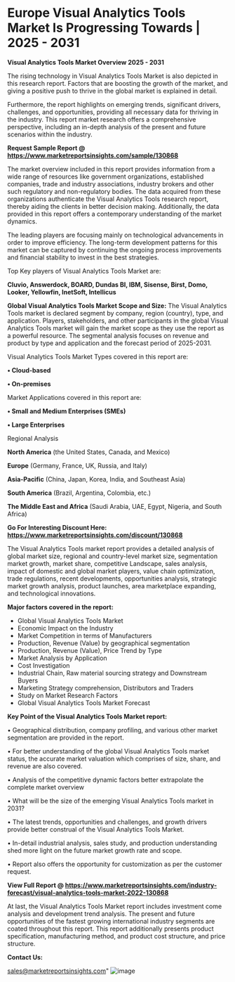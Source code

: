 # Europe Visual Analytics Tools Market Is Progressing Towards | 2025 - 2031

<Strong> Visual Analytics Tools Market Overview 2025 - 2031</strong>

The rising technology in Visual Analytics Tools Market is also depicted in this research report. Factors that are boosting the growth of the market, and giving a positive push to thrive in the global market is explained in detail.

Furthermore, the report highlights on emerging trends, significant drivers, challenges, and opportunities, providing all necessary data for thriving in the industry. This report market research offers a comprehensive perspective, including an in-depth analysis of the present and future scenarios within the industry.

<strong>Request Sample Report @ <a href=https://www.marketreportsinsights.com/sample/130868>https://www.marketreportsinsights.com/sample/130868</a></strong>

The market overview included in this report provides information from a wide range of resources like government organizations, established companies, trade and industry associations, industry brokers and other such regulatory and non-regulatory bodies. The data acquired from these organizations authenticate the Visual Analytics Tools research report, thereby aiding the clients in better decision making. Additionally, the data provided in this report offers a contemporary understanding of the market dynamics.

The leading players are focusing mainly on technological advancements in order to improve efficiency. The long-term development patterns for this market can be captured by continuing the ongoing process improvements and financial stability to invest in the best strategies.

Top Key players of Visual Analytics Tools Market are:

<strong>Cluvio, Answerdock, BOARD, Dundas BI, IBM, Sisense, Birst, Domo, Looker, Yellowfin, InetSoft, Intellicus</strong>

<strong><b>Global Visual Analytics Tools Market Scope and Size:</b></strong>
The Visual Analytics Tools market is declared segment by company, region (country), type, and application. Players, stakeholders, and other participants in the global Visual Analytics Tools market will gain the market scope as they use the report as a powerful resource. The segmental analysis focuses on revenue and product by type and application and the forecast period of 2025-2031.

Visual Analytics Tools Market Types covered in this report are:

<strong>• Cloud-based

• On-premises</strong>

Market Applications covered in this report are:

<strong>• Small and Medium Enterprises (SMEs)

• Large Enterprises</strong> 

Regional Analysis

<strong>North America</strong> (the United States, Canada, and Mexico)

<strong>Europe</strong> (Germany, France, UK, Russia, and Italy)

<strong>Asia-Pacific</strong> (China, Japan, Korea, India, and Southeast Asia)

<strong>South America</strong> (Brazil, Argentina, Colombia, etc.)

<strong>The Middle East and Africa</strong> (Saudi Arabia, UAE, Egypt, Nigeria, and South Africa)

<strong>Go For Interesting Discount Here: <a href=https://www.marketreportsinsights.com/discount/130868>https://www.marketreportsinsights.com/discount/130868</a></strong>

The Visual Analytics Tools market report provides a detailed analysis of global market size, regional and country-level market size, segmentation market growth, market share, competitive Landscape, sales analysis, impact of domestic and global market players, value chain optimization, trade regulations, recent developments, opportunities analysis, strategic market growth analysis, product launches, area marketplace expanding, and technological innovations.

<strong><b>Major factors covered in the report:</b></strong>
<ul>
  <li>Global Visual Analytics Tools Market </li>
  <li>Economic Impact on the Industry</li>
  <li>Market Competition in terms of Manufacturers</li>
  <li>Production, Revenue (Value) by geographical segmentation</li>
  <li>Production, Revenue (Value), Price Trend by Type</li>
  <li>Market Analysis by Application</li>
  <li>Cost Investigation</li>
  <li>Industrial Chain, Raw material sourcing strategy and Downstream Buyers</li>
  <li>Marketing Strategy comprehension, Distributors and Traders</li>
  <li>Study on Market Research Factors</li>
  <li>Global Visual Analytics Tools Market Forecast</li>
</ul>

<strong><b>Key Point of the Visual Analytics Tools Market report:</b></strong>

• Geographical distribution, company profiling, and various other market segmentation are provided in the report.

• For better understanding of the global Visual Analytics Tools market status, the accurate market valuation which comprises of size, share, and revenue are also covered.

• Analysis of the competitive dynamic factors better extrapolate the complete market overview

• What will be the size of the emerging Visual Analytics Tools market in 2031?

• The latest trends, opportunities and challenges, and growth drivers provide better construal of the Visual Analytics Tools Market.

• In-detail industrial analysis, sales study, and production understanding shed more light on the future market growth rate and scope.

• Report also offers the opportunity for customization as per the customer request.

<strong><b>View Full Report @ <a href=https://www.marketreportsinsights.com/industry-forecast/visual-analytics-tools-market-2022-130868>https://www.marketreportsinsights.com/industry-forecast/visual-analytics-tools-market-2022-130868</a></b></strong>


At last, the Visual Analytics Tools Market report includes investment come analysis and development trend analysis. The present and future opportunities of the fastest growing international industry segments are coated throughout this report. This report additionally presents product specification, manufacturing method, and product cost structure, and price structure.

<strong>Contact Us:</strong>

sales@marketreportsinsights.com"
![image](https://github.com/user-attachments/assets/1a16347a-240d-4714-89c1-23aab2387dfe)
